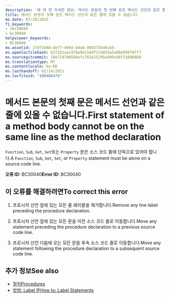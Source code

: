 ```yaml
---
description: '에 대 한 자세한 정보: 메서드 본문의 첫 번째 문은 메서드 선언과 같은 줄에 있을 수 없습니다.'
title: 메서드 본문의 첫째 문은 메서드 선언과 같은 줄에 있을 수 없습니다.
ms.date: 07/20/2015
f1_keywords:
- vbc30040
- bc30040
helpviewer_keywords:
- BC30040
ms.assetid: 27df3488-de77-499d-b9a6-08037d540cb0
ms.openlocfilehash: b37251aac976a9b156df1cb855a5a88e99978ff7
ms.sourcegitcommit: 10e719780594efc781b15295e499c66f316068b8
ms.translationtype: MT
ms.contentlocale: ko-KR
ms.lasthandoff: 02/14/2021
ms.locfileid: "100486474"
---
```

# <a name="first-statement-of-a-method-body-cannot-be-on-the-same-line-as-the-method-declaration"></a><span data-ttu-id="ddac6-103">메서드 본문의 첫째 문은 메서드 선언과 같은 줄에 있을 수 없습니다.</span><span class="sxs-lookup"><span data-stu-id="ddac6-103">First statement of a method body cannot be on the same line as the method declaration</span></span>

<span data-ttu-id="ddac6-104">`Function`, `Sub`, `Get`, `Set`또는 `Property` 문은 소스 코드 줄에 단독으로 있어야 합니다.</span><span class="sxs-lookup"><span data-stu-id="ddac6-104">A `Function`, `Sub`, `Get`, `Set`, or `Property` statement must be alone on a source code line.</span></span>  
  
 <span data-ttu-id="ddac6-105">**오류 ID:** BC30040</span><span class="sxs-lookup"><span data-stu-id="ddac6-105">**Error ID:** BC30040</span></span>  
  
## <a name="to-correct-this-error"></a><span data-ttu-id="ddac6-106">이 오류를 해결하려면</span><span class="sxs-lookup"><span data-stu-id="ddac6-106">To correct this error</span></span>  
  
1. <span data-ttu-id="ddac6-107">프로시저 선언 앞에 있는 모든 줄 레이블을 제거합니다.</span><span class="sxs-lookup"><span data-stu-id="ddac6-107">Remove any line label preceding the procedure declaration.</span></span>  
  
2. <span data-ttu-id="ddac6-108">프로시저 선언 앞에 있는 모든 문을 이전 소스 코드 줄로 이동합니다.</span><span class="sxs-lookup"><span data-stu-id="ddac6-108">Move any statement preceding the procedure declaration to a previous source code line.</span></span>  
  
3. <span data-ttu-id="ddac6-109">프로시저 선언 다음에 오는 모든 문을 후속 소스 코드 줄로 이동합니다.</span><span class="sxs-lookup"><span data-stu-id="ddac6-109">Move any statement following the procedure declaration to a subsequent source code line.</span></span>  
  
## <a name="see-also"></a><span data-ttu-id="ddac6-110">추가 정보</span><span class="sxs-lookup"><span data-stu-id="ddac6-110">See also</span></span>

- [<span data-ttu-id="ddac6-111">절차</span><span class="sxs-lookup"><span data-stu-id="ddac6-111">Procedures</span></span>](../programming-guide/language-features/procedures/index.md)
- [<span data-ttu-id="ddac6-112">방법: Label 문</span><span class="sxs-lookup"><span data-stu-id="ddac6-112">How to: Label Statements</span></span>](../programming-guide/program-structure/how-to-label-statements.md)
